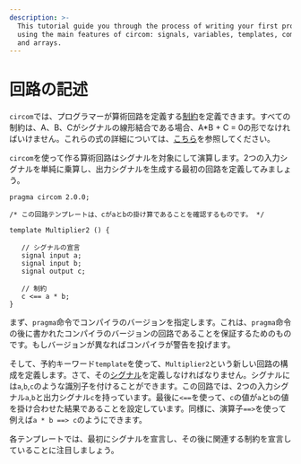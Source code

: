 ```yaml
---
description: >-
  This tutorial guide you through the process of writing your first program
  using the main features of circom: signals, variables, templates, components,
  and arrays.
---
```


# 回路の記述

`circom`では、プログラマーが算術回路を定義する[制約](../../circom-language/constraint-generation)を定義できます。すべての制約は、A、B、Cがシグナルの線形結合である場合、A*B + C = 0の形でなければいけません。これらの式の詳細については、[こちら](../../circom-language/constraint-generation)を参照してください。

`circom`を使って作る算術回路はシグナルを対象にして演算します。2つの入力シグナルを単純に乗算し、出力シグナルを生成する最初の回路を定義してみましょう。

```text
pragma circom 2.0.0;
  
/* この回路テンプレートは、cがaとbの掛け算であることを確認するものです。 */  

template Multiplier2 () {  

   // シグナルの宣言  
   signal input a;  
   signal input b;  
   signal output c;  
     
   // 制約
   c <== a * b;  
}
```

まず、`pragma`命令でコンパイラのバージョンを指定します。これは、`pragma`命令の後に書かれたコンパイラのバージョンの回路であることを保証するためのものです。もしバージョンが異なればコンパイラが警告を投げます。

そして、予約キーワード`template`を使って、`Multiplier2`という新しい回路の構成を定義します。さて、その[シグナル](../../circom-language/signals)を定義しなければなりません。シグナルには`a`,`b`,`c`のような識別子を付けることができます。この回路では、2つの入力シグナル`a`,`b`と出力シグナル`c`を持っています。最後に`<==`を使って、`c`の値が`a`と`b`の値を掛け合わせた結果であることを設定しています。同様に、演算子`==>`を使って例えば`a * b ==> c`のようにできます。

各テンプレートでは、最初にシグナルを宣言し、その後に関連する制約を宣言していることに注目しましょう。
